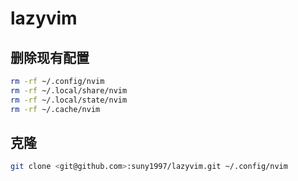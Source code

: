 # lazyvim

## 删除现有配置

``` bash
rm -rf ~/.config/nvim
rm -rf ~/.local/share/nvim
rm -rf ~/.local/state/nvim
rm -rf ~/.cache/nvim
```

## 克隆

``` bash
git clone <git@github.com>:suny1997/lazyvim.git ~/.config/nvim
```
